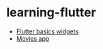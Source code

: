 # learning-flutter

- [Flutter basics widgets](https://github.com/eltranseunteurbano/learning-flutter/tree/main/fl_components)
- [Movies app](https://github.com/eltranseunteurbano/learning-flutter/tree/main/movies)

